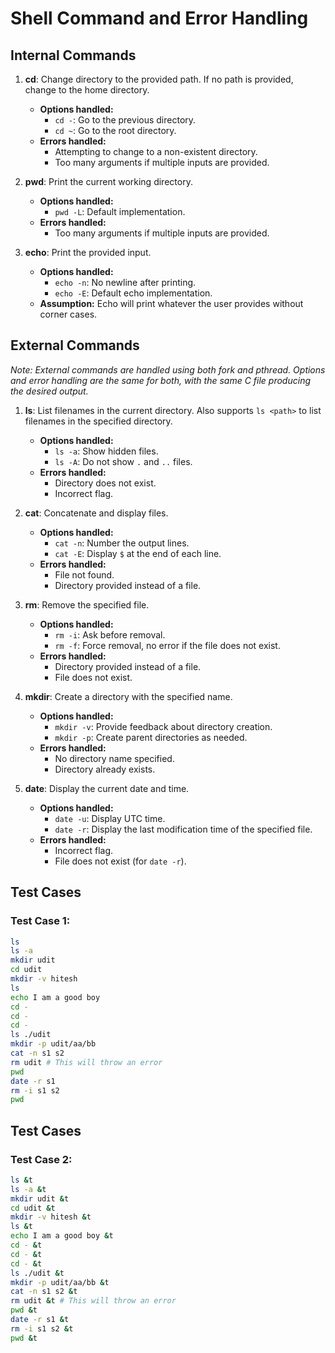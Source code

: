 # Shell Command and Error Handling

## Internal Commands

1. **cd**: Change directory to the provided path. If no path is provided, change to the home directory.
    - **Options handled:**
        - `cd -`: Go to the previous directory.
        - `cd ~`: Go to the root directory.
    - **Errors handled:**
        - Attempting to change to a non-existent directory.
        - Too many arguments if multiple inputs are provided.

2. **pwd**: Print the current working directory.
    - **Options handled:**
        - `pwd -L`: Default implementation.
    - **Errors handled:**
        - Too many arguments if multiple inputs are provided.

3. **echo**: Print the provided input.
    - **Options handled:**
        - `echo -n`: No newline after printing.
        - `echo -E`: Default echo implementation.
    - **Assumption:** Echo will print whatever the user provides without corner cases.

## External Commands

*Note: External commands are handled using both fork and pthread. Options and error handling are the same for both, with the same C file producing the desired output.*

1. **ls**: List filenames in the current directory. Also supports `ls <path>` to list filenames in the specified directory.
    - **Options handled:**
        - `ls -a`: Show hidden files.
        - `ls -A`: Do not show `.` and `..` files.
    - **Errors handled:**
        - Directory does not exist.
        - Incorrect flag.

2. **cat**: Concatenate and display files.
    - **Options handled:**
        - `cat -n`: Number the output lines.
        - `cat -E`: Display `$` at the end of each line.
    - **Errors handled:**
        - File not found.
        - Directory provided instead of a file.

3. **rm**: Remove the specified file.
    - **Options handled:**
        - `rm -i`: Ask before removal.
        - `rm -f`: Force removal, no error if the file does not exist.
    - **Errors handled:**
        - Directory provided instead of a file.
        - File does not exist.

4. **mkdir**: Create a directory with the specified name.
    - **Options handled:**
        - `mkdir -v`: Provide feedback about directory creation.
        - `mkdir -p`: Create parent directories as needed.
    - **Errors handled:**
        - No directory name specified.
        - Directory already exists.

5. **date**: Display the current date and time.
    - **Options handled:**
        - `date -u`: Display UTC time.
        - `date -r`: Display the last modification time of the specified file.
    - **Errors handled:**
        - Incorrect flag.
        - File does not exist (for `date -r`).

## Test Cases

### Test Case 1:
```bash
ls
ls -a
mkdir udit
cd udit
mkdir -v hitesh
ls
echo I am a good boy
cd -
cd -
cd -
ls ./udit
mkdir -p udit/aa/bb
cat -n s1 s2
rm udit # This will throw an error
pwd
date -r s1
rm -i s1 s2
pwd
```

## Test Cases

### Test Case 2:
```bash
ls &t
ls -a &t
mkdir udit &t
cd udit &t
mkdir -v hitesh &t
ls &t
echo I am a good boy &t
cd - &t
cd - &t
cd - &t
ls ./udit &t
mkdir -p udit/aa/bb &t
cat -n s1 s2 &t
rm udit &t # This will throw an error
pwd &t
date -r s1 &t
rm -i s1 s2 &t
pwd &t
```
